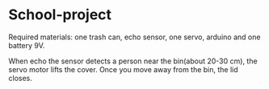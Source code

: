 # School-project
Required materials:
one trash can, echo sensor,
one servo, arduino and one battery 9V.

When echo the sensor detects a person near the bin(about 20-30 cm), the servo motor lifts the cover. Once you move away from the bin, the lid closes.
